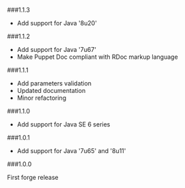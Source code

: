 ###1.1.3

* Add support for Java '8u20'

###1.1.2

* Add support for Java '7u67'
* Make Puppet Doc compliant with RDoc markup language

###1.1.1

* Add parameters validation
* Updated documentation
* Minor refactoring

###1.1.0

* Add support for Java SE 6 series

###1.0.1

* Add support for Java '7u65' and '8u11'

###1.0.0

First forge release